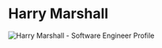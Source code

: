 # Harry Marshall
<picture>
  <!-- Solarized (Light) mode version -->
  <source 
    srcset="https://raw.githubusercontent.com/hd-marshall/hd-marshall/main/terminal-solarized.svg"
    media="(prefers-color-scheme: light), (prefers-color-scheme: no-preference)"
  />
  <!-- Night Owl (Dark) mode version -->
  <source
    srcset="https://raw.githubusercontent.com/hd-marshall/hd-marshall/main/terminal-night-owl.svg"
    media="(prefers-color-scheme: dark)"
  />
  <!-- Fallback image (Solarized light mode) -->
  <img src="https://raw.githubusercontent.com/hd-marshall/hd-marshall/main/terminal-solarized.svg" alt="Harry Marshall - Software Engineer Profile" />
</picture>
